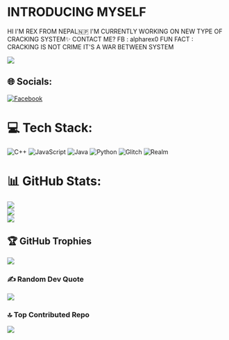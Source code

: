 # INTRODUCING MYSELF
HI I'M REX FROM NEPAL🇳🇵
I'M CURRENTLY WORKING ON NEW TYPE OF CRACKING SYSTEM✨
CONTACT ME? FB : alpharex0
FUN FACT : CRACKING IS NOT CRIME IT'S A WAR BETWEEN SYSTEM

[![](https://visitcount.itsvg.in/api?id=alpharexx&icon=7&color=1)](https://visitcount.itsvg.in)


## 🌐 Socials:
[![Facebook](https://img.shields.io/badge/Facebook-%231877F2.svg?logo=Facebook&logoColor=white)](https://facebook.com/alpharex0) 

# 💻 Tech Stack:
![C++](https://img.shields.io/badge/c++-%2300599C.svg?style=plastic&logo=c%2B%2B&logoColor=white) ![JavaScript](https://img.shields.io/badge/javascript-%23323330.svg?style=plastic&logo=javascript&logoColor=%23F7DF1E) ![Java](https://img.shields.io/badge/java-%23ED8B00.svg?style=plastic&logo=java&logoColor=white) ![Python](https://img.shields.io/badge/python-3670A0?style=plastic&logo=python&logoColor=ffdd54) ![Glitch](https://img.shields.io/badge/glitch-%233333FF.svg?style=plastic&logo=glitch&logoColor=white) ![Realm](https://img.shields.io/badge/Realm-39477F?style=plastic&logo=realm&logoColor=white)
# 📊 GitHub Stats:
![](https://github-readme-stats.vercel.app/api?username=alpharexx&theme=react&hide_border=false&include_all_commits=true&count_private=true)<br/>
![](https://github-readme-streak-stats.herokuapp.com/?user=alpharexx&theme=react&hide_border=false)<br/>
![](https://github-readme-stats.vercel.app/api/top-langs/?username=alpharexx&theme=react&hide_border=false&include_all_commits=true&count_private=true&layout=compact)

## 🏆 GitHub Trophies
![](https://github-profile-trophy.vercel.app/?username=alpharexx&theme=radical&no-frame=false&no-bg=false&margin-w=4)

### ✍️ Random Dev Quote
![](https://quotes-github-readme.vercel.app/api?type=horizontal&theme=radical)

### 🔝 Top Contributed Repo
![](https://github-contributor-stats.vercel.app/api?username=alpharexx&limit=5&theme=gitdimmed&combine_all_yearly_contributions=true)
